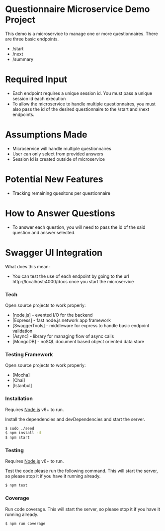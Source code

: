 # Questionnaire Microservice Demo Project

This demo is a microservice to manage one or more questionnaires. There are three basic endpoints.

  - /start
  - /next
  - /summary

# Required Input

  - Each endpoint requires a unique session id. You must pass a unique session id each execution
  - To allow the microservice to handle multiple questionnaires, you must also pass the id of the desired questionnaire to the /start and /next endpoints.

# Assumptions Made
  - Microservice will handle multiple questionnaires
  - User can only select from provided answers
  - Session Id is created outside of microservice

# Potential New Features
  - Tracking remaining quesitons per questionnaire

# How to Answer Questions
  - To answer each question, you will need to pass the id of the said question and answer selected.

# Swagger UI Integration
What does this mean:
  - You can test the use of each endpoint by going to the url http://localhost:4000/docs once you start the microservice

### Tech

Open source projects to work properly:

* [node.js] - evented I/O for the backend
* [Express] - fast node.js network app framework
* [SwaggerTools] - middleware for express to handle basic endpoint validation
* [Async] - library for managing flow of async calls
* [MongoDB] - noSQL document based object oriented data store

### Testing Framework

Open source projects to work properly:

* [Mocha]
* [Chai]
* [Istanbul]


### Installation

Requires [Node.js](https://nodejs.org/) v6+ to run.

Install the dependencies and devDependencies and start the server.

```sh
$ sudo ./seed
$ npm install -d
$ npm start
```

### Testing

Requires [Node.js](https://nodejs.org/) v6+ to run.

Test the code please run the following command. This will start the server, so please stop it if you have it running already.

```sh
$ npm test
```

### Coverage

Run code coverage. This will start the server, so please stop it if you have it running already.

```sh
$ npm run coverage
```
